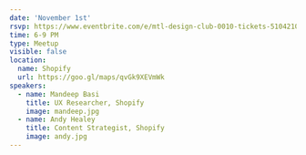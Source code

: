 ```yaml
---
date: 'November 1st'
rsvp: https://www.eventbrite.com/e/mtl-design-club-0010-tickets-51042101299
time: 6-9 PM
type: Meetup
visible: false
location:
  name: Shopify
  url: https://goo.gl/maps/qvGk9XEVmWk
speakers:
  - name: Mandeep Basi
    title: UX Researcher, Shopify
    image: mandeep.jpg
  - name: Andy Healey
    title: Content Strategist, Shopify
    image: andy.jpg
---
```

